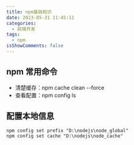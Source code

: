 ```yaml
---
title: npm基础知识
date: 2023-05-31 11:45:11
categories:
  - 前端开发
tags:
  - npm
isShowComments: false
---
```


## npm 常用命令

- 清楚缓存：npm cache clean --force
- 查看配置：npm config ls

## 配置本地信息

```
npm config set prefix "D:\nodejs\node_global"
npm config set cache "D:\nodejs\node_cache"
```
